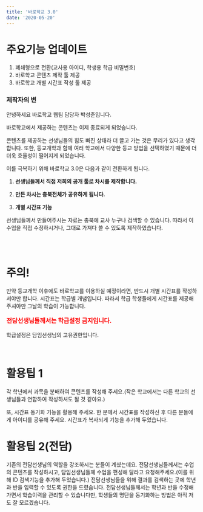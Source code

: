 ```yaml
---
title: '바로학교 3.0'
date: '2020-05-20'
---
```



# 주요기능 업데이트

1. 폐쇄형으로 전환(교사용 아이디, 학생용 학급 비밀번호)
2. 바로학교 콘텐츠 제작 툴 제공
3. 바로학교 개별 시간표 작성 툴 제공


### 제작자의 변

안녕하세요 바로학교 웹팀 담당자 박성준입니다. 

바로학교에서 제공하는 콘텐츠는 이제 종료되게 되었습니다. 

콘텐츠를 제공하는 선생님들의 힘도 빠진 상태라 더 끌고 가는 것은 무리가 있다고 생각합니다. 또한, 등교개학과 함께 여러 학교에서 다양한 등교 방법을 선택하였기 때문에 더더욱 효율성이 떨어지게 되었습니다. 

이를 극복하기 위해 바로학교 3.0은 다음과 같이 전환하게 됩니다. 

1. <strong>선생님들께서 직접 저희의 공개 툴로 차시를 제작합니다. </strong>

2. <strong>만든 차시는 충북전체가 공유하게 됩니다. </strong>

3. <strong>개별 시간표 기능</strong>


선생님들께서 만들어주시는 자료는 충북에 교사 누구나 검색할 수 있습니다. 따라서 이 수업을 직접 수정하시거나, 그대로 가져다 쓸 수 있도록 제작하였습니다. 

<br/>
<br/>

# 주의!

만약 등교개학 이후에도 바로학교를 이용하실 예정이라면, 반드시 개별 시간표를 작성하셔야만 합니다. 시간표는 학급별 개념입니다. 따라서 학급 학생들에게 시간표를 제공해 주셔야만 그날의 학습이 가능합니다. 

<p style="color:red;font-size:1rem;"><strong>전담선생님들께서는 학급설정 금지입니다.</strong></p>

학급설정은 담임선생님의 고유권한입니다. 

<br/>

# 활용팁 1

각 학년에서 과목을 분배하여 콘텐츠를 작성해 주세요.(작은 학교에서는 다른 학교의 선생님들과 연합하여 작성하셔도 될 것 같아요.) 

또, 시간표 동기화 기능을 활용해 주세요. 한 분께서 시간표를 작성하신 후 다른 분들에게 아이디를 공유해 주세요. 시간표가 복사되게 기능을 추가해 두었습니다. 


# 활용팁 2(전담)

기존의 전담선생님의 역할을 강조하시는 분들이 계셨는데요. 전담선생님들께서는 수업의 콘텐츠를 작성하시고, 담임선생님들께 수업을 편성해 달라고 요청해주세요.(이를 위해 ID 검색기능을 추가해 두었습니다.) 전담선생님들을 위해 결과를 검색하는 곳에 학년과 반을 입력할 수 있도록 권한을 드렸습니다. 전담선생님들께서는 학년과 반을 수정해가면서 학습이력을 관리할 수 있습니다만, 학생들의 명단을 동기화하는 방법은 아직 저도 잘 모르겠습니다.

